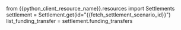 from {{python_client_resource_name}}.resources import Settlements
settlement = Settlement.get(id="{{fetch_settlement_scenario_id}}")
list_funding_transfer = settlement.funding_transfers
